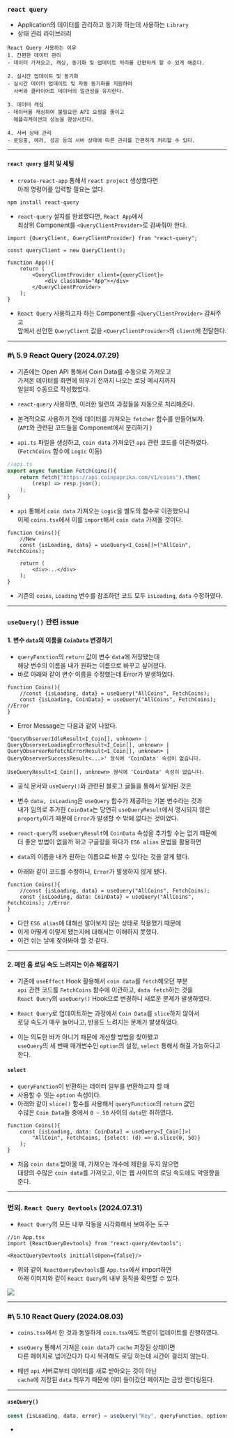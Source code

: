 
### `react query`

- Application의 데이터를 관리하고 동기화 하는데 사용하는 `Library`
- 상태 관리 라이브러리

```
React Query 사용하는 이유
1. 간편한 데이터 관리
- 데이터 가져오고, 캐싱, 동기화 및 업데이트 처리를 간편하게 할 수 있게 해준다.

2. 실시간 업데이트 및 동기화
- 실시간 데이터 업데이트 및 자동 동기화를 지원하여
  서버와 클라이어트 데이터의 일관성을 유지한다.
  
3. 데이터 캐싱
- 데이터를 캐싱하여 불필요한 API 요청을 줄이고
  애플리케이션의 성능을 향상시킨다.
  
4. 서버 상태 관리
- 로딩중, 에러, 성공 등의 서버 상태에 따른 관리를 간편하게 처리할 수 있다.
```

---

#### `react query` 설치 및 세팅

- `create-react-app` 통해서 `react project` 생성했다면 <br/>
	아래 명령어를 입력할 필요는 없다.

``` shell
npm install react-query
```

- `react-query` 설치를 완료했다면, `React App`에서 <br/>
	최상위 Component를 `<QueryClientProvider>`로 감싸줘야 한다.

``` tsx
import {QueryClient, QueryClientProvider} from "react-query";

const queryClient = new QueryClient();

function App(){
	return (
		<QueryClientProvider client={queryClient}>
			<div className="App"></div>
		</QueryClientProvider>
	);
}
```

- `React Query` 사용하고자 하는 Component를 `<QueryClientProvider>` 감싸주고 <br/>
	앞에서 선언한 `QueryClient` 값을 `<QueryClientProvider>`의 `client`에 전달한다.

---
### \#\ 5.9 React Query (2024.07.29)

- 기존에는 Open API 통해서 Coin Data를 수동으로 가져오고 <br/>
	가져온 데이터를 화면에 띄우기 전까지 나오는 로딩 메시지까지 <br/>
	일일히 수동으로 작성했었다.

- `react-query` 사용하면, 이러한 일련의 과정들을 자동으로 처리해준다.
- 본격적으로 사용하기 전에 데이터를 가져오는 `fetcher` 함수를 만들어보자. <br/>
	(`API`와 관련된 코드들을 Component에서 분리하기 )

- `api.ts` 파일을 생성하고, `coin data` 가져오던 `api` 관련 코드를 이관하였다.<br/>
	(`FetchCoins` 함수에 `Logic` 이동) 

``` ts
//api.ts
export async function FetchCoins(){
	return fetch("https://api.coinpaprika.com/v1/coins").then(
		(resp) => resp.json();
	);
}
```

- `api` 통해서 `coin data` 가져오는 `Logic`을 별도의 함수로 이관했으니 <br/>
	이제 `coins.tsx`에서 이를 `import`해서 `coin data` 가져올 것이다.

``` tsx
function Coins(){
	//New
	const {isLoading, data} = useQuery<I_Coin[]>("AllCoin", FetchCoins);
	
	return (
		<div>...</div>
	);
}
```

- 기존의 `coins`, `Loading` 변수를 참조하던 코드 모두 `isLoading`, `data` 수정하였다.

---

### `useQuery()` 관련 issue

#### 1. 변수 `data`의 이름을 `CoinData` 변경하기

- `queryFunction`의 `return` 값이 변수 `data`에 저장됐는데 <br/>
	해당 변수의 이름을 내가 원하는 이름으로 바꾸고 싶어졌다.
- 바로 아래와 같이 변수 이름을 수정했는데 Error가 발생하였다.

``` tsx
function Coins(){
	//const {isLoading, data} = useQuery("AllCoins", FetchCoins);
	const {isLoading, CoinData} = useQuery("AllCoins", FetchCoins); //Error
}
```

- Error Message는 다음과 같이 나왔다.

```
'QueryObserverIdleResult<I_Coin[], unknown> | QueryObserverLoadingErrorResult<I_Coin[], unknown> | QueryObserverRefetchErrorResult<I_Coin[], unknown> | QueryObserverSuccessResult<...>' 형식에 'CoinData' 속성이 없습니다.

UseQueryResult<I_Coin[], unknown> 형식에 'CoinData' 속성이 없습니다.
```

- 공식 문서와 `useQuery()`와 관련된 블로그 글들을 통해서 알게된 것은
- 변수 `data, isLoading`은 `useQuery` 함수가 제공하는 기본 변수라는 것과 <br/>
	내가 임의로 추가한 `CoinData`는 당연히 `useQueryResult`에서 명시되지 않은 <br/>
	`property`이기 때문에 `Error`가 발생할 수 밖에 없다는 것이었다.
- `react-query`의 `useQueryResult`에 `CoinData` 속성을 추가할 수는 없기 때문에 <br/>
	더 좋은 방법이 없을까 하고 구글링을 하다가 `ES6 alias` 문법을 활용하면
- `data`의 이름을 내가 원하는 이름으로 바꿀 수 있다는 것을 알게 됐다.

- 아래와 같이 코드를 수정하니, `Error`가 발생하지 않게 됐다.

``` tsx
function Coins(){
	//const {isLoading, data} = useQuery("AllCoins", FetchCoins);
	const {isLoading, data: CoinData} = useQuery("AllCoins", FetchCoins); //Error
}
```

- 다만 `ES6 alias`에 대해선 알아보지 않는 상태로 적용했기 때문에
- 이게 어떻게 이렇게 됐는지에 대해서는 이해하지 못했다.
- 이건 쉬는 날에 찾아봐야 할 것 같다.

---
#### 2. 메인 홈 로딩 속도 느려지는 이슈 해결하기

- 기존에 `useEffect` Hook 활용해서 `coin data`를 `fetch`해오던 부분<br/>
	`api` 관련 코드를 `FetchCoins` 함수에 이관하고, `data fetch`하는 것을 <br/>
    `React Query`의 `useQuery()` Hook으로 변경하니 새로운 문제가 발생하였다.

- `React Query`로 업데이트하는 과정에서 `Coin Data`를 `slice`하지 않아서 <br/>
	로딩 속도가 매우 늘어나고, 반응도 느려지는 문제가 발생하였다.

- 이는 의도한 바가 아니기 때문에 개선할 방법을 찾아봤고 <br/>
	`useQuery`의 세 번째 매개변수인 `option`의 설정, `select` 통해서 해결 가능하다고 한다.

#### `select`

- `queryFunction`이 반환하는 데이터 일부를 변환하고자 할 때
- 사용할 수 잇는 `option` 속성이다.
- 아래와 같이 `slice()` 함수를 사용해서 `queryFunction`의 `return` 값인 <br/>
	수많은 `Coin Data`들 중에서 `0 ~ 50` 사이의 `data`만 취하였다.

``` tsx
function Coins(){
	const [isLoading, data: CoinData] = useQuery<I_Coin[]>(
		"AllCoin", FetchCoins, {select: (d) => d.slice(0, 50)}
	);
}
```

- 처음 `coin data` 받아올 때, 가져오는 개수에 제한을 두지 않으면 <br/>
	대량의 수많은 `coin data`를 가져오고, 이는 웹 사이트의 로딩 속도에도 악영향을 준다.

---
### 번외. `React Query Devtools` (2024.07.31)

- `React Query`의 모든 내부 작동을 시각화해서 보여주는 도구

``` tsx
//in App.tsx
import {ReactQueryDevtools} from "react-query/devtools";

<ReactQueryDevtools initiallsOpen={false}/>
```

- 위와 같이 `ReactQueryDevtools`를 `App.tsx`에서  import하면 <br/>
	아래 이미지와 같이 `React Query`의 내부 동작을 확인할 수 있다.

<img src="ref/ReactQueryDevtools.png"/>

---
### \#\ 5.10 React Query (2024.08.03)

- `coins.tsx`에서 한 것과 동일하게 `coin.tsx`에도 똑같이 업데이트를 진행하였다.

- `useQuery` 통해서 가져온 `coin data`가 `cache` 저장된 상태이면 <br/>
	다른 페이지로 넘어갔다가 다시 복귀해도 로딩 하는데 시간이 걸리지 않는다.

- 매번 `api` 서버로부터 데이터를 새로 받아오는 것이 아닌 <br/>
	`cache`에 저장된 `data` 띄우기 때문에 이미 들어갔던 페이지는 금방 랜더링된다.


---

#### `useQuery()`

``` ts
const {isLoading, data, error} = useQuery("Key", queryFunction, options);
```

- 
